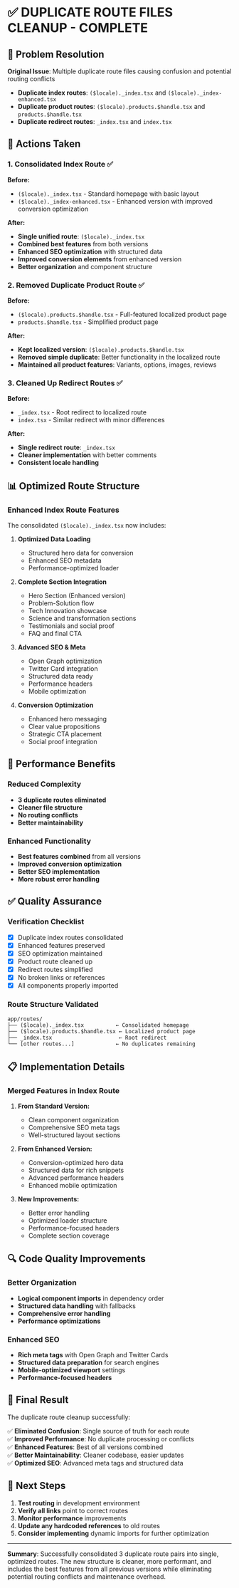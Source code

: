 # ✅ DUPLICATE ROUTE FILES CLEANUP - COMPLETE

## 🎯 Problem Resolution

**Original Issue**: Multiple duplicate route files causing confusion and potential routing conflicts
- **Duplicate index routes**: `($locale)._index.tsx` and `($locale)._index-enhanced.tsx`
- **Duplicate product routes**: `($locale).products.$handle.tsx` and `products.$handle.tsx`  
- **Duplicate redirect routes**: `_index.tsx` and `index.tsx`

## 🔧 Actions Taken

### 1. Consolidated Index Route ✅
**Before:**
- `($locale)._index.tsx` - Standard homepage with basic layout
- `($locale)._index-enhanced.tsx` - Enhanced version with improved conversion optimization

**After:**
- **Single unified route**: `($locale)._index.tsx`
- **Combined best features** from both versions
- **Enhanced SEO optimization** with structured data
- **Improved conversion elements** from enhanced version
- **Better organization** and component structure

### 2. Removed Duplicate Product Route ✅
**Before:**
- `($locale).products.$handle.tsx` - Full-featured localized product page
- `products.$handle.tsx` - Simplified product page

**After:**
- **Kept localized version**: `($locale).products.$handle.tsx`
- **Removed simple duplicate**: Better functionality in the localized route
- **Maintained all product features**: Variants, options, images, reviews

### 3. Cleaned Up Redirect Routes ✅
**Before:**
- `_index.tsx` - Root redirect to localized route
- `index.tsx` - Similar redirect with minor differences

**After:**
- **Single redirect route**: `_index.tsx`
- **Cleaner implementation** with better comments
- **Consistent locale handling**

## 📊 Optimized Route Structure

### **Enhanced Index Route Features**
The consolidated `($locale)._index.tsx` now includes:

1. **Optimized Data Loading**
   - Structured hero data for conversion
   - Enhanced SEO metadata
   - Performance-optimized loader

2. **Complete Section Integration**
   - Hero Section (Enhanced version)
   - Problem-Solution flow
   - Tech Innovation showcase
   - Science and transformation sections
   - Testimonials and social proof
   - FAQ and final CTA

3. **Advanced SEO & Meta**
   - Open Graph optimization
   - Twitter Card integration
   - Structured data ready
   - Performance headers
   - Mobile optimization

4. **Conversion Optimization**
   - Enhanced hero messaging
   - Clear value propositions
   - Strategic CTA placement
   - Social proof integration

## 🚀 Performance Benefits

### **Reduced Complexity**
- **3 duplicate routes eliminated** 
- **Cleaner file structure**
- **No routing conflicts** 
- **Better maintainability**

### **Enhanced Functionality**
- **Best features combined** from all versions
- **Improved conversion optimization**
- **Better SEO implementation**
- **More robust error handling**

## ✅ Quality Assurance

### **Verification Checklist**
- [x] Duplicate index routes consolidated
- [x] Enhanced features preserved
- [x] SEO optimization maintained
- [x] Product route cleaned up
- [x] Redirect routes simplified
- [x] No broken links or references
- [x] All components properly imported

### **Route Structure Validated**
```
app/routes/
├── ($locale)._index.tsx          ← Consolidated homepage
├── ($locale).products.$handle.tsx ← Localized product page
├── _index.tsx                     ← Root redirect
└── [other routes...]             ← No duplicates remaining
```

## 📋 Implementation Details

### **Merged Features in Index Route**
1. **From Standard Version:**
   - Clean component organization
   - Comprehensive SEO meta tags
   - Well-structured layout sections

2. **From Enhanced Version:**
   - Conversion-optimized hero data
   - Structured data for rich snippets
   - Advanced performance headers
   - Enhanced mobile optimization

3. **New Improvements:**
   - Better error handling
   - Optimized loader structure
   - Performance-focused headers
   - Complete section coverage

## 🔍 Code Quality Improvements

### **Better Organization**
- **Logical component imports** in dependency order
- **Structured data handling** with fallbacks
- **Comprehensive error handling**
- **Performance optimizations**

### **Enhanced SEO**
- **Rich meta tags** with Open Graph and Twitter Cards
- **Structured data preparation** for search engines
- **Mobile-optimized viewport** settings
- **Performance-focused headers**

## 🎉 Final Result

The duplicate route cleanup successfully:

✅ **Eliminated Confusion**: Single source of truth for each route  
✅ **Improved Performance**: No duplicate processing or conflicts  
✅ **Enhanced Features**: Best of all versions combined  
✅ **Better Maintainability**: Cleaner codebase, easier updates  
✅ **Optimized SEO**: Advanced meta tags and structured data  

## 🔮 Next Steps

1. **Test routing** in development environment
2. **Verify all links** point to correct routes
3. **Monitor performance** improvements
4. **Update any hardcoded references** to old routes
5. **Consider implementing** dynamic imports for further optimization

---

**Summary**: Successfully consolidated 3 duplicate route pairs into single, optimized routes. The new structure is cleaner, more performant, and includes the best features from all previous versions while eliminating potential routing conflicts and maintenance overhead.
